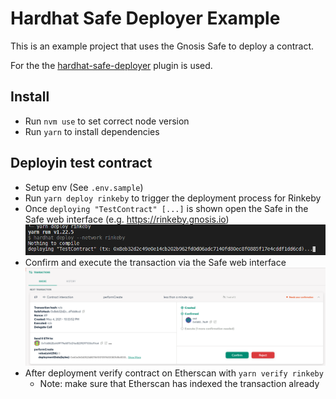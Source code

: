 # Hardhat Safe Deployer Example

This is an example project that uses the Gnosis Safe to deploy a contract.

For the the [hardhat-safe-deployer](https://github.com/rmeissner/hardhat-safe-deployer) plugin is used.

## Install
- Run `nvm use` to set correct node version
- Run `yarn` to install dependencies

## Deployin test contract
- Setup env (See `.env.sample`)
- Run `yarn deploy rinkeby` to trigger the deployment process for Rinkeby
- Once `deploying "TestContract" [...]` is shown open the Safe in the Safe web interface (e.g. https://rinkeby.gnosis.io)
![image](./assets/terminal_example.png)
- Confirm and execute the transaction via the Safe web interface
![image](./assets/safe_interface_example.png)
- After deployment verify contract on Etherscan with `yarn verify rinkeby`
  - Note: make sure that Etherscan has indexed the transaction already